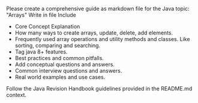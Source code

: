 Please create a comprehensive guide as markdown file for the Java topic: "Arrays"
Write in file 
Include
- Core Concept Explanation 
- How many ways to create arrays, update, delete, add elements.
- Frequently used array operations and utility methods and classes. Like sorting, comparing and searching.
- Tag java 8+ features.
- Best practices and common pitfalls.
- Add conceptual questions and answers.
- Common interview questions and answers. 
- Real world examples and use cases.

Follow the Java Revision Handbook guidelines provided in the README.md context.